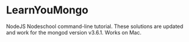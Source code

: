 # LearnYouMongo
NodeJS Nodeschool command-line tutorial. These solutions are updated and work for the mongod version v3.6.1.
Works on Mac.
